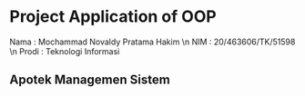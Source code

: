 # Project Application of OOP

Nama  : Mochammad Novaldy Pratama Hakim
\n NIM   : 20/463606/TK/51598
\n Prodi : Teknologi Informasi

## Apotek Managemen Sistem
